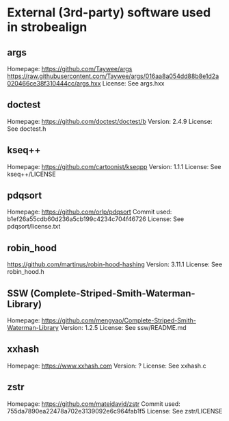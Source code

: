 # External (3rd-party) software used in strobealign

## args

Homepage: https://github.com/Taywee/args
https://raw.githubusercontent.com/Taywee/args/016aa8a054dd88b8e1d2a020466ce38f310444cc/args.hxx
License: See args.hxx


## doctest

Homepage: https://github.com/doctest/doctest/b
Version: 2.4.9
License: See doctest.h


## kseq++

Homepage: https://github.com/cartoonist/kseqpp
Version: 1.1.1
License: See kseq++/LICENSE


## pdqsort

Homepage: https://github.com/orlp/pdqsort
Commit used: b1ef26a55cdb60d236a5cb199c4234c704f46726
License: See pdqsort/license.txt


## robin_hood

https://github.com/martinus/robin-hood-hashing
Version: 3.11.1
License: See robin_hood.h


## SSW (Complete-Striped-Smith-Waterman-Library)

Homepage: https://github.com/mengyao/Complete-Striped-Smith-Waterman-Library
Version: 1.2.5
License: See ssw/README.md


## xxhash

Homepage: https://www.xxhash.com
Version: ?
License: See xxhash.c


## zstr

Homepage: https://github.com/mateidavid/zstr
Commit used: 755da7890ea22478a702e3139092e6c964fab1f5
License: See zstr/LICENSE
